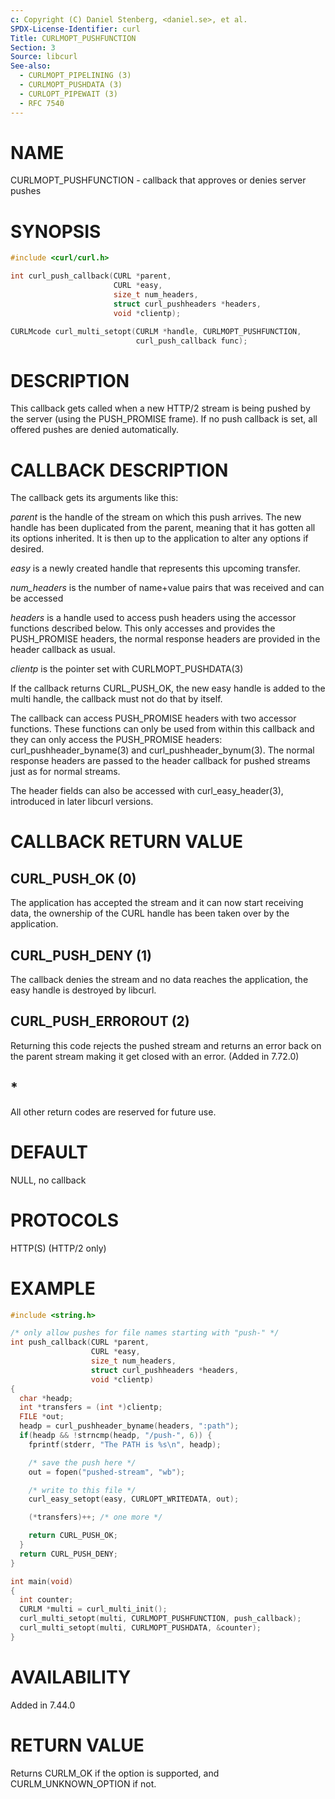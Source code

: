```yaml
---
c: Copyright (C) Daniel Stenberg, <daniel.se>, et al.
SPDX-License-Identifier: curl
Title: CURLMOPT_PUSHFUNCTION
Section: 3
Source: libcurl
See-also:
  - CURLMOPT_PIPELINING (3)
  - CURLMOPT_PUSHDATA (3)
  - CURLOPT_PIPEWAIT (3)
  - RFC 7540
---
```


# NAME

CURLMOPT_PUSHFUNCTION - callback that approves or denies server pushes

# SYNOPSIS

~~~c
#include <curl/curl.h>

int curl_push_callback(CURL *parent,
                       CURL *easy,
                       size_t num_headers,
                       struct curl_pushheaders *headers,
                       void *clientp);

CURLMcode curl_multi_setopt(CURLM *handle, CURLMOPT_PUSHFUNCTION,
                            curl_push_callback func);
~~~

# DESCRIPTION

This callback gets called when a new HTTP/2 stream is being pushed by the
server (using the PUSH_PROMISE frame). If no push callback is set, all offered
pushes are denied automatically.

# CALLBACK DESCRIPTION

The callback gets its arguments like this:

*parent* is the handle of the stream on which this push arrives. The new
handle has been duplicated from the parent, meaning that it has gotten all its
options inherited. It is then up to the application to alter any options if
desired.

*easy* is a newly created handle that represents this upcoming transfer.

*num_headers* is the number of name+value pairs that was received and can
be accessed

*headers* is a handle used to access push headers using the accessor
functions described below. This only accesses and provides the PUSH_PROMISE
headers, the normal response headers are provided in the header callback as
usual.

*clientp* is the pointer set with CURLMOPT_PUSHDATA(3)

If the callback returns CURL_PUSH_OK, the new easy handle is added to the
multi handle, the callback must not do that by itself.

The callback can access PUSH_PROMISE headers with two accessor
functions. These functions can only be used from within this callback and they
can only access the PUSH_PROMISE headers: curl_pushheader_byname(3) and
curl_pushheader_bynum(3). The normal response headers are passed to the
header callback for pushed streams just as for normal streams.

The header fields can also be accessed with curl_easy_header(3),
introduced in later libcurl versions.

# CALLBACK RETURN VALUE

## CURL_PUSH_OK (0)

The application has accepted the stream and it can now start receiving data,
the ownership of the CURL handle has been taken over by the application.

## CURL_PUSH_DENY (1)

The callback denies the stream and no data reaches the application, the easy
handle is destroyed by libcurl.

## CURL_PUSH_ERROROUT (2)

Returning this code rejects the pushed stream and returns an error back on the
parent stream making it get closed with an error. (Added in 7.72.0)

## *

All other return codes are reserved for future use.

# DEFAULT

NULL, no callback

# PROTOCOLS

HTTP(S) (HTTP/2 only)

# EXAMPLE

~~~c
#include <string.h>

/* only allow pushes for file names starting with "push-" */
int push_callback(CURL *parent,
                  CURL *easy,
                  size_t num_headers,
                  struct curl_pushheaders *headers,
                  void *clientp)
{
  char *headp;
  int *transfers = (int *)clientp;
  FILE *out;
  headp = curl_pushheader_byname(headers, ":path");
  if(headp && !strncmp(headp, "/push-", 6)) {
    fprintf(stderr, "The PATH is %s\n", headp);

    /* save the push here */
    out = fopen("pushed-stream", "wb");

    /* write to this file */
    curl_easy_setopt(easy, CURLOPT_WRITEDATA, out);

    (*transfers)++; /* one more */

    return CURL_PUSH_OK;
  }
  return CURL_PUSH_DENY;
}

int main(void)
{
  int counter;
  CURLM *multi = curl_multi_init();
  curl_multi_setopt(multi, CURLMOPT_PUSHFUNCTION, push_callback);
  curl_multi_setopt(multi, CURLMOPT_PUSHDATA, &counter);
}
~~~

# AVAILABILITY

Added in 7.44.0

# RETURN VALUE

Returns CURLM_OK if the option is supported, and CURLM_UNKNOWN_OPTION if not.
